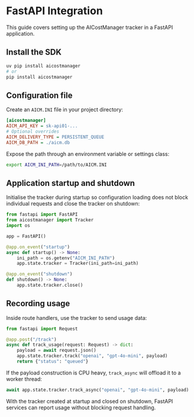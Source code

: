 # FastAPI Integration

This guide covers setting up the AICostManager tracker in a FastAPI
application.

## Install the SDK

```bash
uv pip install aicostmanager
# or
pip install aicostmanager
```

## Configuration file

Create an `AICM.INI` file in your project directory:

```ini
[aicostmanager]
AICM_API_KEY = sk-api01-...
# Optional overrides
AICM_DELIVERY_TYPE = PERSISTENT_QUEUE
AICM_DB_PATH = ./aicm.db
```

Expose the path through an environment variable or settings class:

```bash
export AICM_INI_PATH=/path/to/AICM.INI
```

## Application startup and shutdown

Initialise the tracker during startup so configuration loading does not block
individual requests and close the tracker on shutdown:

```python
from fastapi import FastAPI
from aicostmanager import Tracker
import os

app = FastAPI()

@app.on_event("startup")
async def startup() -> None:
    ini_path = os.getenv("AICM_INI_PATH")
    app.state.tracker = Tracker(ini_path=ini_path)

@app.on_event("shutdown")
def shutdown() -> None:
    app.state.tracker.close()
```

## Recording usage

Inside route handlers, use the tracker to send usage data:

```python
from fastapi import Request

@app.post("/track")
async def track_usage(request: Request) -> dict:
    payload = await request.json()
    app.state.tracker.track("openai", "gpt-4o-mini", payload)
    return {"status": "queued"}
```

If the payload construction is CPU heavy, `track_async` will offload it to a
worker thread:

```python
await app.state.tracker.track_async("openai", "gpt-4o-mini", payload)
```

With the tracker created at startup and closed on shutdown, FastAPI services
can report usage without blocking request handling.
